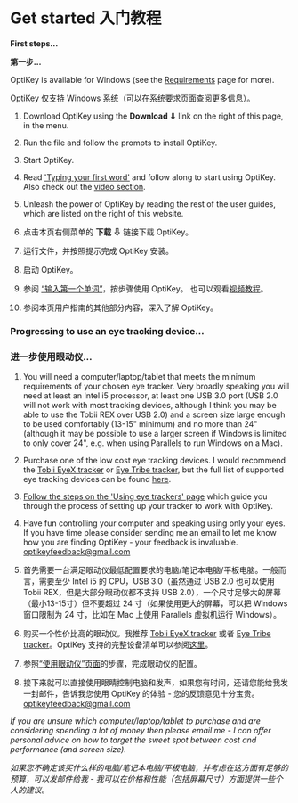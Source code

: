 Get started
入门教程
======

**First steps...**

**第一步...**

OptiKey is available for Windows (see the [Requirements](https://github.com/JuliusSweetland/OptiKey/wiki/Requirements) page for more).

OptiKey 仅支持 Windows 系统（可以在[系统要求](https://github.com/jobbole/OptiKeyWiki-ZH/wiki/Requirements)页面查阅更多信息）。

1. Download OptiKey using the **Download ⇩** link on the right of this page, in the menu.
2. Run the file and follow the prompts to install OptiKey.
3. Start OptiKey.
4. Read ['Typing your first word'](https://github.com/JuliusSweetland/OptiKey/wiki/Type-your-first-word) and follow along to start using OptiKey. Also check out the [video section](https://github.com/JuliusSweetland/OptiKey/wiki/Videos).
5. Unleash the power of OptiKey by reading the rest of the user guides, which are listed on the right of this website.

1. 点击本页右侧菜单的 **下载 ⇩** 链接下载 OptiKey。
2. 运行文件，并按照提示完成 OptiKey 安装。
3. 启动 OptiKey。
4. 参阅 [“输入第一个单词”](https://github.com/jobbole/OptiKeyWiki-ZH/wiki/Type-your-first-word)，按步骤使用 OptiKey。 也可以观看[视频教程](https://github.com/jobbole/OptiKeyWiki-ZH/wiki/Videos)。
5. 参阅本页用户指南的其他部分内容，深入了解 OptiKey。

### Progressing to use an eye tracking device...
### 进一步使用眼动仪...

1. You will need a computer/laptop/tablet that meets the minimum requirements of your chosen eye tracker. Very broadly speaking you will need at least an Intel i5 processor, at least one USB 3.0 port (USB 2.0 will not work with most tracking devices, although I think you may be able to use the Tobii REX over USB 2.0) and a screen size large enough to be used comfortably (13-15" minimum) and no more than 24" (although it may be possible to use a larger screen if Windows is limited to only cover 24", e.g. when using Parallels to run Windows on a Mac).
2. Purchase one of the low cost eye tracking devices. I would recommend the [Tobii EyeX tracker](http://www.tobii.com/en/eye-experience/buy/) or [Eye Tribe tracker](https://theeyetribe.com/products/), but the full list of supported eye tracking devices can be found [here](https://github.com/JuliusSweetland/OptiKey/wiki/Supported-eye-trackers).
3. [Follow the steps on the 'Using eye trackers' page](https://github.com/JuliusSweetland/OptiKey/wiki/Using-eye-trackers) which guide you through the process of setting up your tracker to work with OptiKey.
4. Have fun controlling your computer and speaking using only your eyes. If you have time please consider sending me an email to let me know how you are finding OptiKey - your feedback is invaluable. [optikeyfeedback@gmail.com](mailto:optikeyfeedback@gmail.com)

1. 首先需要一台满足眼动仪最低配置要求的电脑/笔记本电脑/平板电脑。一般而言，需要至少 Intel i5 的 CPU，USB 3.0（虽然通过 USB 2.0 也可以使用 Tobii REX，但是大部分眼动仪都不支持 USB 2.0），一个尺寸足够大的屏幕（最小13-15寸）但不要超过 24 寸（如果使用更大的屏幕，可以把 Windows 窗口限制为 24 寸，比如在 Mac 上使用 Parallels 虚拟机运行 Windows）。
2. 购买一个性价比高的眼动仪。我推荐 [Tobii EyeX tracker](http://www.tobii.com/en/eye-experience/buy/) 或者 [Eye Tribe tracker](https://theeyetribe.com/products/)。OptiKey 支持的完整设备清单可以参阅[这里](https://github.com/jobbole/OptiKeyWiki-ZH/wiki/Supported-eye-trackers)。
3. 参照[“使用眼动仪”页面](https://github.com/jobbole/OptiKeyWiki-ZH/wiki/Using-eye-trackers)的步骤，完成眼动仪的配置。
4. 接下来就可以直接使用眼睛控制电脑和发声，如果您有时间，还请您能给我发一封邮件，告诉我您使用 OptiKey 的体验 - 您的反馈意见十分宝贵。[optikeyfeedback@gmail.com](mailto:optikeyfeedback@gmail.com)

*If you are unsure which computer/laptop/tablet to purchase and are considering spending a lot of money then please email me - I can offer personal advice on how to target the sweet spot between cost and performance (and screen size).*

*如果您不确定该买什么样的电脑/笔记本电脑/平板电脑，并考虑在这方面有足够的预算，可以发邮件给我 - 我可以在价格和性能（包括屏幕尺寸）方面提供一些个人的建议。*
